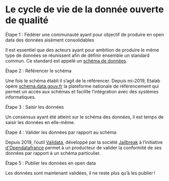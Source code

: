 # Le cycle de vie de la donnée ouverte de qualité

Étape 1 : Fédérer une communauté ayant pour objectif de produire en open data des données aisément consolidables

Il est essentiel que des acteurs ayant pour ambition de produire le même type de données se réunissent afin de définir ensemble un standard commun. Ce standard est appelé un [schéma de données](https://guides.etalab.gouv.fr/producteurs-schemas/).

Étape 2 : Référencer le schéma

Une fois le schéma établi il s’agit de le référencer. Depuis mi-2019, Etalab opère [schema.data.gouv.fr](http://schema.data.gouv.fr/) la plateforme nationale de référencement qui permet un accès aux schémas et facilite l’intégration avec des systèmes informatiques.

Étape 3 : Saisir les données

Un consensus ayant été atteint sur le schéma des données, il est temps de saisir les données en elle-même.

Étape 4 : Valider les données par rapport au schéma

Depuis 2019, l’outil [Validata](https://validata.fr/doku.php), développé par la société [Jailbreak](https://jailbreak.paris/fr-fr/) à l’initiative [d'Opendatafrance](https://www.opendatafrance.net/) permet à un producteur de valider la conformité de ses données par rapport à un schéma particulier.

Étape 5 : Publier les données en open data

Les données sont maintenant validées, il ne reste plus qu’à les publier !
